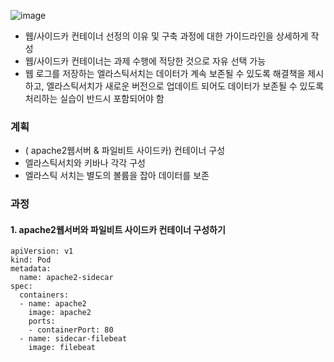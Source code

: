 ![image](https://user-images.githubusercontent.com/62214428/146668478-2dafefa7-5be6-4cdf-9b6b-cec3c7b3b7c0.png)

- 웹/사이드카 컨테이너 선정의 이유 및 구축 과정에 대한 가이드라인을 상세하게 작성
- 웹/사이드카 컨테이너는 과제 수행에 적당한 것으로 자유 선택 가능
- 웹 로그를 저장하는 엘라스틱서치는 데이터가 계속 보존될 수 있도록 해결책을 제시하고, 엘라스틱서치가 새로운 버전으로 업데이트 되어도 데이터가 보존될 수 있도록 처리하는 실습이 반드시 포함되어야 함


### 계획
- ( apache2웹서버 & 파일비트 사이드카) 컨테이너 구성
- 엘라스틱서치와 키바나 각각 구성 
- 엘라스틱 서치는 별도의 볼륨을 잡아 데이터를 보존


### 과정
#### 1. apache2웹서버와 파일비트 사이드카 컨테이너 구성하기
```
apiVersion: v1
kind: Pod
metadata:
  name: apache2-sidecar
spec:
  containers:
  - name: apache2
    image: apache2
    ports:
    - containerPort: 80
  - name: sidecar-filebeat
    image: filebeat

```










